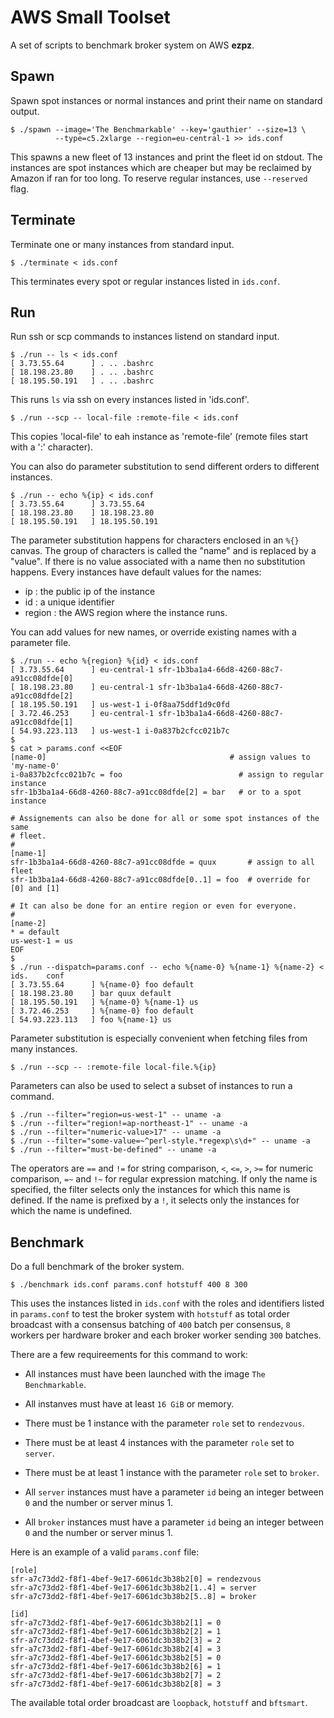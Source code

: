 AWS Small Toolset
=================

A set of scripts to benchmark broker system on AWS **ezpz**.


Spawn
-----

Spawn spot instances or normal instances and print their name on standard
output.

    $ ./spawn --image='The Benchmarkable' --key='gauthier' --size=13 \
              --type=c5.2xlarge --region=eu-central-1 >> ids.conf

This spawns a new fleet of 13 instances and print the fleet id on stdout.
The instances are spot instances which are cheaper but may be reclaimed by
Amazon if ran for too long.
To reserve regular instances, use `--reserved` flag.


Terminate
---------

Terminate one or many instances from standard input.

    $ ./terminate < ids.conf

This terminates every spot or regular instances listed in `ids.conf`.


Run
---

Run ssh or scp commands to instances listend on standard input.

    $ ./run -- ls < ids.conf
    [ 3.73.55.64      ] . .. .bashrc
    [ 18.198.23.80    ] . .. .bashrc
    [ 18.195.50.191   ] . .. .bashrc

This runs `ls` via ssh on every instances listed in 'ids.conf'.

    $ ./run --scp -- local-file :remote-file < ids.conf

This copies 'local-file' to eah instance as 'remote-file' (remote files start
with a ':' character).

You can also do parameter substitution to send different orders to different
instances.

    $ ./run -- echo %{ip} < ids.conf
    [ 3.73.55.64      ] 3.73.55.64
    [ 18.198.23.80    ] 18.198.23.80
    [ 18.195.50.191   ] 18.195.50.191

The parameter substitution happens for characters enclosed in an `%{}` canvas.
The group of characters is called the "name" and is replaced by a "value".
If there is no value associated with a name then no substitution happens.
Every instances have default values for the names:

  - ip : the public ip of the instance
  - id : a unique identifier
  - region : the AWS region where the instance runs.

You can add values for new names, or override existing names with a parameter
file.

    $ ./run -- echo %{region} %{id} < ids.conf
    [ 3.73.55.64      ] eu-central-1 sfr-1b3ba1a4-66d8-4260-88c7-a91cc08dfde[0]
    [ 18.198.23.80    ] eu-central-1 sfr-1b3ba1a4-66d8-4260-88c7-a91cc08dfde[2]
    [ 18.195.50.191   ] us-west-1 i-0f8aa75ddf1d9c0fd
    [ 3.72.46.253     ] eu-central-1 sfr-1b3ba1a4-66d8-4260-88c7-a91cc08dfde[1]
    [ 54.93.223.113   ] us-west-1 i-0a837b2cfcc021b7c
    $
    $ cat > params.conf <<EOF
    [name-0]                                         # assign values to 'my-name-0'
    i-0a837b2cfcc021b7c = foo                          # assign to regular instance
    sfr-1b3ba1a4-66d8-4260-88c7-a91cc08dfde[2] = bar   # or to a spot instance
    
    # Assignements can also be done for all or some spot instances of the same
    # fleet.
    #
    [name-1]
    sfr-1b3ba1a4-66d8-4260-88c7-a91cc08dfde = quux       # assign to all fleet
    sfr-1b3ba1a4-66d8-4260-88c7-a91cc08dfde[0..1] = foo  # override for [0] and [1]
    
    # It can also be done for an entire region or even for everyone.
    #
    [name-2]
    * = default
    us-west-1 = us
    EOF
    $
    $ ./run --dispatch=params.conf -- echo %{name-0} %{name-1} %{name-2} < ids.    conf
    [ 3.73.55.64      ] %{name-0} foo default
    [ 18.198.23.80    ] bar quux default
    [ 18.195.50.191   ] %{name-0} %{name-1} us
    [ 3.72.46.253     ] %{name-0} foo default
    [ 54.93.223.113   ] foo %{name-1} us

Parameter substitution is especially convenient when fetching files from many
instances.

    $ ./run --scp -- :remote-file local-file.%{ip}

Parameters can also be used to select a subset of instances to run a command.

    $ ./run --filter="region=us-west-1" -- uname -a
    $ ./run --filter="region!=ap-northeast-1" -- uname -a
    $ ./run --filter="numeric-value>17" -- uname -a
    $ ./run --filter="some-value=~^perl-style.*regexp\s\d+" -- uname -a
    $ ./run --filter="must-be-defined" -- uname -a

The operators are `==` and `!=` for string comparison, `<`, `<=`, `>`, `>=` for
numeric comparison, `=~` and `!~` for regular expression matching.
If only the name is specified, the filter selects only the instances for which
this name is defined.
If the name is prefixed by a `!`, it selects only the instances for which the
name is undefined.


Benchmark
---------

Do a full benchmark of the broker system.

    $ ./benchmark ids.conf params.conf hotstuff 400 8 300

This uses the instances listed in `ids.conf` with the roles and identifiers
listed in `params.conf` to test the broker system with `hotstuff` as total
order broadcast with a consensus batching of `400` batch per consensus, `8`
workers per hardware broker and each broker worker sending `300` batches.

There are a few requireements for this command to work:

  - All instances must have been launched with the image `The Benchmarkable`.

  - All instanves must have at least `16 GiB` or memory.

  - There must be 1 instance with the parameter `role` set to `rendezvous`.

  - There must be at least 4 instances with the parameter `role` set to
    `server`.

  - There must be at least 1 instance with the parameter `role` set to
    `broker`.

  - All `server` instances must have a parameter `id` being an integer between
    `0` and the number or server minus 1.

  - All `broker` instances must have a parameter `id` being an integer between
    `0` and the number or server minus 1.

Here is an example of a valid `params.conf` file:

    [role]
    sfr-a7c73dd2-f8f1-4bef-9e17-6061dc3b38b2[0] = rendezvous
    sfr-a7c73dd2-f8f1-4bef-9e17-6061dc3b38b2[1..4] = server
    sfr-a7c73dd2-f8f1-4bef-9e17-6061dc3b38b2[5..8] = broker
    
    [id]
    sfr-a7c73dd2-f8f1-4bef-9e17-6061dc3b38b2[1] = 0
    sfr-a7c73dd2-f8f1-4bef-9e17-6061dc3b38b2[2] = 1
    sfr-a7c73dd2-f8f1-4bef-9e17-6061dc3b38b2[3] = 2
    sfr-a7c73dd2-f8f1-4bef-9e17-6061dc3b38b2[4] = 3
    sfr-a7c73dd2-f8f1-4bef-9e17-6061dc3b38b2[5] = 0
    sfr-a7c73dd2-f8f1-4bef-9e17-6061dc3b38b2[6] = 1
    sfr-a7c73dd2-f8f1-4bef-9e17-6061dc3b38b2[7] = 2
    sfr-a7c73dd2-f8f1-4bef-9e17-6061dc3b38b2[8] = 3

The available total order broadcast are `loopback`, `hotstuff` and `bftsmart`.
